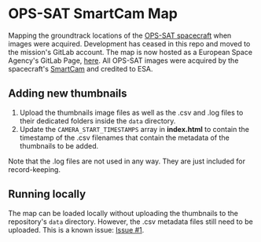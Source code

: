 # OPS-SAT SmartCam Map
Mapping the groundtrack locations of the [OPS-SAT spacecraft](https://opssat1.esoc.esa.int/) when images were acquired. Development has ceased in this repo and moved to the mission's GitLab account. The map is now hosted as a European Space Agency's GitLab Page, [here](https://ops-sat.io.esa.int/smartcam-map/). All OPS-SAT images were acquired by the spacecraft's [SmartCam](https://github.com/georgeslabreche/opssat-smartcam) and credited to ESA.

## Adding new thumbnails
1. Upload the thumbnails image files as well as the .csv and .log files to their dedicated folders inside the `data` directory.
2. Update the `CAMERA_START_TIMESTAMPS` array in **index.html** to contain the timestamp of the .csv filenames that contain the metadata of the thumbnails to be added.

Note that the .log files are not used in any way. They are just included for record-keeping.

## Running locally
The map can be loaded locally without uploading the thumbnails to the repository's `data` directory. However, the .csv metadata files still need to be uploaded. This is a known issue: [Issue \#1](https://github.com/georgeslabreche/opssat-smartcam-map/issues/1).
